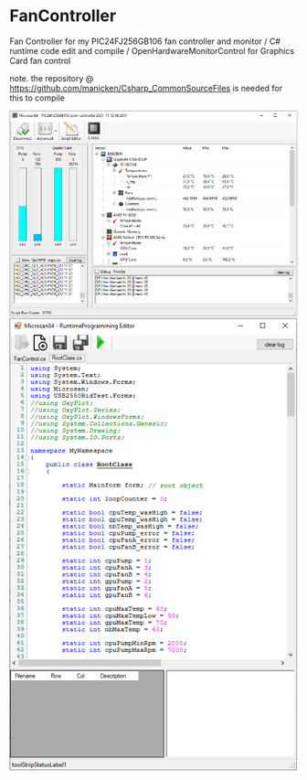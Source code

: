 # FanController
Fan Controller for my PIC24FJ256GB106 fan controller and monitor / C# runtime code edit and compile / OpenHardwareMonitorControl for Graphics Card fan control

note. the repository @ https://github.com/manicken/Csharp_CommonSourceFiles is needed for this to compile

![Main](/Main.png)
![Runtime Programming Editor](/RuntimeProgrammingEditor.png)